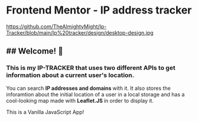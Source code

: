 <h1> Frontend Mentor - IP address tracker </h1>

<img>https://github.com/TheAlmightyMight/Ip-Tracker/blob/main/Ip%20tracker/design/desktop-design.jpg</img>

<h2>## Welcome! 👋</h2>

<h3>This is my IP-TRACKER that uses two different APIs to get information about a current user's location.</h3>

<p> <p>You can search <b> IP addresses and domains </b> with it. It also stores the inforamtion about 
the initial location of a user in a local storage and has a cool-looking map made with 
<strong> Leaflet.JS </strong> in order to display it.</p>

</b> This is a Vanilla JavaScript App! <b>
